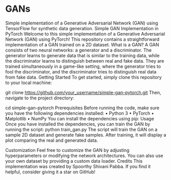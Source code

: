 # GANs
Simple implementation of a Generative Adversarial Network (GAN) using TensorFlow for synthetic data generation.
Simple GAN Implementation in PyTorch
Welcome to this simple implementation of a Generative Adversarial Network (GAN) using PyTorch! This repository contains a straightforward implementation of a GAN trained on a 2D dataset.
What is a GAN?
A GAN consists of two neural networks: a generator and a discriminator. The generator learns to generate data that is similar to the training data, while the discriminator learns to distinguish between real and fake data. They are trained simultaneously in a game-like setting, where the generator tries to fool the discriminator, and the discriminator tries to distinguish real data from fake data.
Getting Started
To get started, simply clone this repository to your local machine:

git clone https://github.com/your_username/simple-gan-pytorch.git 
Then, navigate to the project directory:

cd simple-gan-pytorch
Prerequisites
Before running the code, make sure you have the following dependencies installed:
•	Python 3
•	PyTorch
•	Matplotlib
•	NumPy
You can install the dependencies using pip:
Usage
Once you have installed the dependencies, you can train the GAN by running the script:
python train_gan.py
The script will train the GAN on a sample 2D dataset and generate fake samples. After training, it will display a plot comparing the real and generated data.

Customization
Feel free to customize the GAN by adjusting hyperparameters or modifying the network architectures. You can also use your own dataset by providing a custom data loader.
Credits
This implementation was created by Spoorthy Shivani Pabba. If you find it helpful, consider giving it a star on GitHub!



